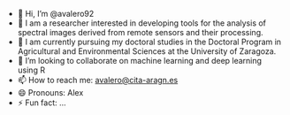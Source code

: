 - 👋 Hi, I’m @avalero92
- 👀 I am a researcher interested in developing tools for the analysis of spectral images derived from remote sensors and their processing.
- 🌱 I am currently pursuing my doctoral studies in the Doctoral Program in Agricultural and Environmental Sciences at the University of Zaragoza.
- 💞️ I’m looking to collaborate on machine learning and deep learning using R
- 📫 How to reach me: avalero@cita-aragn.es
- 😄 Pronouns: Alex
- ⚡ Fun fact: ...

<!---
avalero92/avalero92 is a ✨ special ✨ repository because its `README.md` (this file) appears on your GitHub profile.
You can click the Preview link to take a look at your changes.
--->
